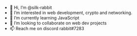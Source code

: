 - 👋 Hi, I’m @silk-rabbit
- 👀 I’m interested in web development, crypto and networking.
- 🌱 I’m currently learning JavaScript
- 💞️ I’m looking to collaborate on web dev projects
- 📫 Reach me on discord rabbit#7283

<!---
silk-rabbit/silk-rabbit is a ✨ special ✨ repository because its `README.md` (this file) appears on your GitHub profile.
You can click the Preview link to take a look at your changes.
--->

